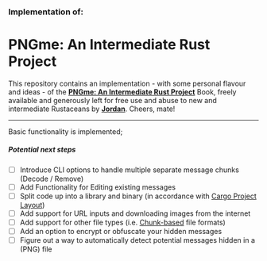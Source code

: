 ### Implementation of: 
# PNGme: An Intermediate Rust Project

This repository contains an implementation - with some personal flavour and ideas - of the [**PNGme: An Intermediate Rust Project**](https://jrdngr.github.io/pngme_book/) Book, freely available and generously left for free use and abuse to new and intermediate Rustaceans by [**Jordan**](https://github.com/jrdngr). Cheers, mate!

______________________________________________________________

Basic functionality is implemented; 
##### Potential next steps

- [ ] Introduce CLI options to handle multiple separate message chunks (Decode / Remove)
- [ ] Add Functionality for Editing existing messages
- [ ] Split code up into a library and binary (in accordance with [Cargo Project Layout](https://doc.rust-lang.org/cargo/guide/project-layout.html))
- [ ] Add support for URL inputs and downloading images from the internet
- [ ] Add support for other file types (i.e. [Chunk-based](https://en.wikipedia.org/wiki/File_format#Chunk-based_formats) file formats)
- [ ] Add an option to encrypt or obfuscate your hidden messages
- [ ] Figure out a way to automatically detect potential messages hidden in a (PNG) file
